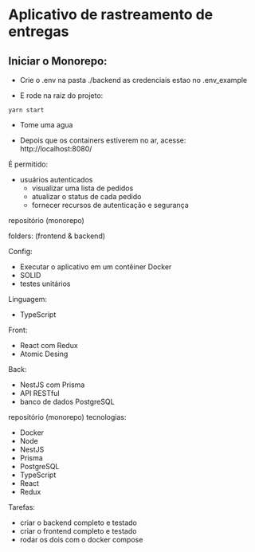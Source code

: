 
# Aplicativo de rastreamento de entregas


## Iniciar o Monorepo:
- Crie o .env na pasta ./backend as credenciais estao no .env_example

- E rode na raiz do projeto:
```shell
yarn start
```

- Tome uma agua

- Depois que os containers estiverem no ar, acesse: http://localhost:8080/



É permitido:
- usuários autenticados
  - visualizar uma lista de pedidos
  - atualizar o status de cada pedido
  - fornecer recursos de autenticação e segurança


repositório (monorepo)


folders: (frontend & backend)


Config:
- Executar o aplicativo em um contêiner Docker
- SOLID
- testes unitários

Linguagem:
- TypeScript

Front:
- React com Redux
- Atomic Desing

Back:
- NestJS com Prisma
- API RESTful
- banco de dados PostgreSQL



repositório (monorepo)
tecnologias:
- Docker
- Node
- NestJS
- Prisma
- PostgreSQL
- TypeScript
- React
- Redux

Tarefas:

- criar o backend completo e testado
- criar o frontend completo e testado
- rodar os dois com o docker compose
